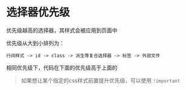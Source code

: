 # 选择器优先级
优先级越高的选择器，其样式会被应用到页面中

优先级从大到小排列为：
```
行间样式 -> id -> class -> 派生等复合选择器 -> 标签 -> 外部文件
```

相同优先级下，代码在下面的优先级高于上面的

> 如果想让某个指定的css样式前置提升优先级，可以使用 `!important`
